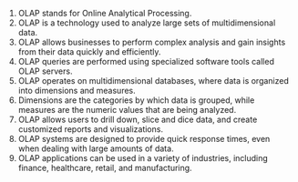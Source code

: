 1. OLAP stands for Online Analytical Processing.
2. OLAP is a technology used to analyze large sets of multidimensional data.
3. OLAP allows businesses to perform complex analysis and gain insights from their data quickly and efficiently.
4. OLAP queries are performed using specialized software tools called OLAP servers.
5. OLAP operates on multidimensional databases, where data is organized into dimensions and measures.
6. Dimensions are the categories by which data is grouped, while measures are the numeric values that are being analyzed.
7. OLAP allows users to drill down, slice and dice data, and create customized reports and visualizations.
8. OLAP systems are designed to provide quick response times, even when dealing with large amounts of data.
9. OLAP applications can be used in a variety of industries, including finance, healthcare, retail, and manufacturing.